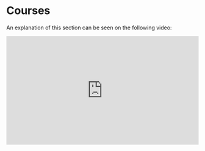 # Courses

An explanation of this section can be seen on the following video:

<div style="padding:56.25% 0 0 0;position:relative;"><iframe src="https://player.vimeo.com/video/398809060" style="position:absolute;top:0;left:0;width:100%;height:100%;" frameborder="0" allow="autoplay; fullscreen" allowfullscreen></iframe></div><script src="https://player.vimeo.com/api/player.js"></script>



